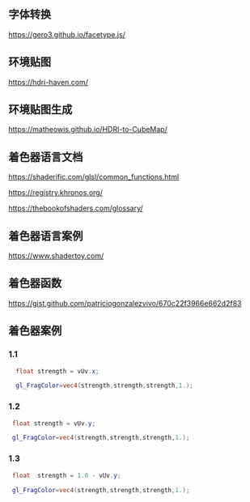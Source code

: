 ## 字体转换

https://gero3.github.io/facetype.js/

## 环境贴图

https://hdri-haven.com/

## 环境贴图生成

https://matheowis.github.io/HDRI-to-CubeMap/

## 着色器语言文档

https://shaderific.com/glsl/common_functions.html

https://registry.khronos.org/

https://thebookofshaders.com/glossary/

## 着色器语言案例

https://www.shadertoy.com/

## 着色器函数

https://gist.github.com/patriciogonzalezvivo/670c22f3966e662d2f83

## 着色器案例

### 1.1

```glsl
  float strength = vUv.x;

  gl_FragColor=vec4(strength,strength,strength,1.);
```

### 1.2

```glsl
 float strength = vUv.y;

 gl_FragColor=vec4(strength,strength,strength,1.);
```

###  1.3

```glsl
 float  strength = 1.0 - vUv.y;

 gl_FragColor=vec4(strength,strength,strength,1.);
```


